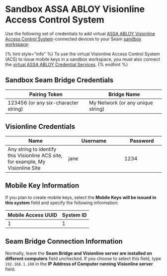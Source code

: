 # Sandbox ASSA ABLOY Visionline Access Control System

Use the following set of credentials to add virtual [ASSA ABLOY Visionline Access Control System](../assa-abloy-visionline-access-control-system-in-development/)-connected devices to your Seam [sandbox workspace](../../core-concepts/workspaces/#sandbox-workspaces):

{% hint style="info" %}
To use the virtual Visionline Access Control System (ACS) to issue mobile keys in a sandbox workspace, you must also connect the [virtual ASSA ABLOY Credential Services](assa-abloy-credential-service-sample-data.md).
{% endhint %}

## Sandbox Seam Bridge Credentials

| Pairing Token                        | Bridge Name                       |
| ------------------------------------ | --------------------------------- |
| 123456 (or any six-character string) | My Network (or any unique string) |

## Visionline Credentials

<table><thead><tr><th width="328">Name</th><th width="282">Username</th><th width="162">Password</th></tr></thead><tbody><tr><td>Any string to identify this Visionline ACS site, for example, My Visionline Site</td><td>jane</td><td>1234</td></tr></tbody></table>

## Mobile Key Information

If you plan to create mobile keys, select the **Mobile Keys will be issued in this system** field and specify the following information:

| Mobile Access UUID | System ID |
| ------------------ | --------- |
| 1                  | 1         |

## Seam Bridge Connection Information

Normally, leave the **Seam Bridge and Visionline server are installed on different computers** field unchecked. If you choose to select this field, type `192.168.1.100` in the **IP Address of Computer running Visionline server** field.

